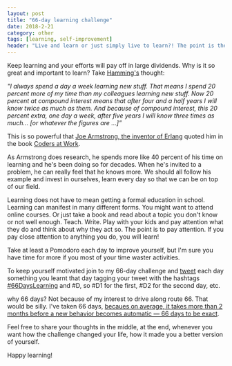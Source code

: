```yaml
---
layout: post
title: "66-day learning challenge"
date: 2018-2-21
category: other
tags: [learning, self-improvement]
header: "Live and learn or just simply live to learn?! The point is the same: learn every single day! If you want to be ahead of the pack, if you want to live a quality life, you have to keep pushing yourself, you have to keep learning. Join me in my 66 days learning challenge!"
---
```

Keep learning and your efforts will pay off in large dividends. Why is it so great and important to learn? Take [Hamming's](https://en.wikipedia.org/wiki/Richard_Hamming) thought:

_"I always spend a day a week learning new stuff. That means I spend 20 percent more of my time than my colleagues learning new stuff. Now 20 percent at compound interest means that after four and a half years I will know twice as much as them. And because of compound interest, this 20 percent extra, one day a week, after five years I will know three times as much... [or whatever the figures are ...]”_

This is so powerful that [Joe Armstrong, the inventor of Erlang](/blog/2017/11/03/coders-at-work-joe-armstrong) quoted him in the book [Coders at Work](http://amzn.to/2GvC1T3). 

As Armstrong does research, he spends more like 40 percent of his time on learning and he's been doing so for decades. When he's invited to a problem, he can really feel that he knows more. We should all follow his example and invest in ourselves, learn every day so that we can be on top of our field.

Learning does not have to mean getting a formal education in school. Learning can manifest in many different forms. You might want to attend online courses. Or just take a book and read about a topic you don't know or not well enough. Teach. Write. Play with your kids and pay attention what they do and think about why they act so. The point is to pay attention. If you pay close attention to anything you do, you will learn!

Take at least a Pomodoro each day to improve yourself, but I'm sure you have time for more if you most of your time waster activities.

To keep yourself motivated join to my 66-day challenge and [tweet](https://twitter.com/SandorDargo) each day something you learnt that day tagging your tweet with the hashtags [#66DaysLearning](https://twitter.com/search?f=tweets&q=%2366DaysLearning&src=typd) and #D<number>, so #D1 for the first, #D2 for the second day, etc. 

why 66 days? Not because of my interest to drive along route 66. That would be silly. I've taken 66 days, [becaues on average, it takes more than 2 months before a new behavior becomes automatic — 66 days to be exact](https://jamesclear.com/new-habit).

Feel free to share your thoughts in the middle, at the end, whenever you want how the challenge changed your life, how it made you a better version of yourself.

Happy learning!